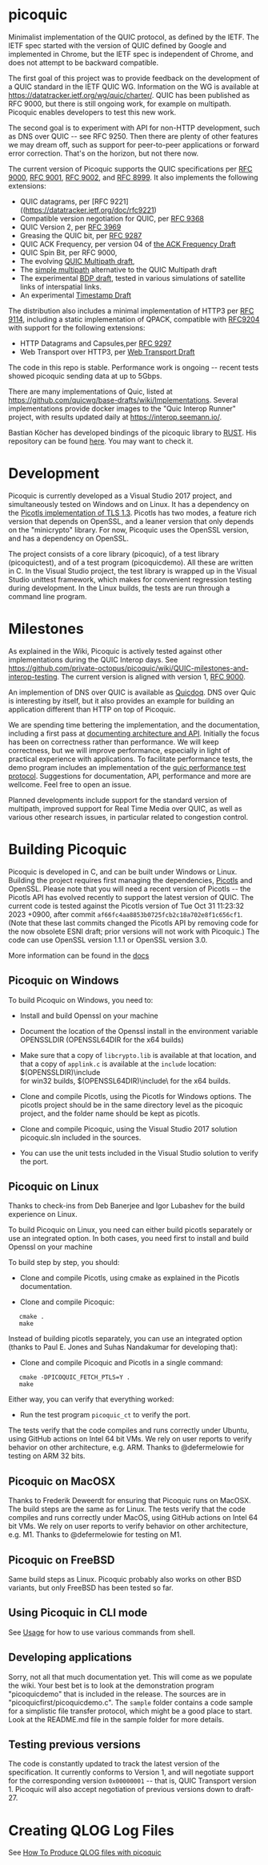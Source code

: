 # picoquic

Minimalist implementation of the QUIC protocol, as defined by the IETF.
The IETF spec started with the version of QUIC defined by Google and
implemented in Chrome, but the IETF spec is independent of Chrome, and
does not attempt to be backward compatible.

The first goal of this project was to provide feedback on the development
of a QUIC standard in the IETF QUIC WG. Information on the WG is available at
https://datatracker.ietf.org/wg/quic/charter/. QUIC has been published as
RFC 9000, but there is still ongoing work, for example on multipath. Picoquic
enables developers to test this new work.

The second goal is to experiment with API for non-HTTP development, such as
DNS over QUIC -- see RFC 9250. Then there are plenty of other features we may dream off,
such as support for peer-to-peer applications or forward error correction.
That's on the horizon, but not there now. 

The current version of Picoquic supports the QUIC specifications per
[RFC 9000](https://datatracker.ietf.org/doc/rfc9000),
[RFC 9001](https://datatracker.ietf.org/doc/rfc9001),
[RFC 9002](https://datatracker.ietf.org/doc/rfc9002),
and [RFC 8999](https://datatracker.ietf.org/doc/rfc8999). 
It also implements the following extensions:

* QUIC datagrams, per [RFC 9221]((https://datatracker.ietf.org/doc/rfc9221)
* Compatible version negotiation for QUIC, per [RFC 9368](https://www.rfc-editor.org/info/rfc9368)
* QUIC Version 2, per [RFC 3969](https://datatracker.ietf.org/doc/rfc9369/)
* Greasing the QUIC bit, per [RFC 9287](https://datatracker.ietf.org/doc/rfc9287/)
* QUIC ACK Frequency, per version 04 of [the ACK Frequency Draft](https://datatracker.ietf.org/doc/draft-ietf-quic-ack-frequency/)
* QUIC Spin Bit, per RFC 9000,
* The evolving [QUIC Multipath draft](https://datatracker.ietf.org/doc/draft-ietf-quic-multipath/),
* The [simple multipath](https://github.com/huitema/quicmpath) alternative to the QUIC Multipath draft 
* The experimental [BDP draft](https://datatracker.ietf.org/doc/draft-kuhn-quic-bdpframe-extension/),
  tested in various simulations of satellite links of interspatial links.
* An experimental [Timestamp Draft](https://datatracker.ietf.org/doc/draft-huitema-quic-ts/)

The distribution also includes a minimal implementation of HTTP3
per [RFC 9114](https://www.rfc-editor.org/rfc/rfc9114.html), including
a static implementation of QPACK, compatible with [RFC9204](https://www.rfc-editor.org/rfc/rfc9204.html)
with support for the following extensions:

* HTTP Datagrams and Capsules,per [RFC 9297](https://www.rfc-editor.org/rfc/rfc9114.html)
* Web Transport over HTTP3, per [Web Transport Draft](https://datatracker.ietf.org/doc/draft-ietf-webtrans-http3/)

The code in this repo is stable. Performance work is
ongoing -- recent tests showed picoquic sending data at up to 5Gbps.

There are many implementations of Quic, listed
at https://github.com/quicwg/base-drafts/wiki/Implementations. Several implementations provide
docker images to the "Quic Interop Runner" project, with results updated daily
at https://interop.seemann.io/.

Bastian Köcher has developed bindings of the picoquic library to [RUST](https://www.rust-lang.org/en-US/). 
His repository can be found [here](https://github.com/bkchr/picoquic-rs).
You may want to check it.

# Development

Picoquic is currently developed as a Visual Studio 2017 project,
and simultaneously tested on Windows and on Linux. It has a dependency
on the [Picotls implementation of TLS 1.3](https://github.com/h2o/picotls).
Picotls has two modes, a feature rich version that depends on OpenSSL, and a
leaner version that only depends on the "minicrypto" library. For now,
Picoquic uses the OpenSSL version, and has a dependency on OpenSSL.

The project consists of a core library (picoquic), of a test library
(picoquictest), and of a test program (picoquicdemo). All these are
written in C. In the Visual Studio project, the
test library is wrapped up in the Visual Studio unittest framework, which
makes for convenient regression testing during development. In the Linux
builds, the tests are run through a command line program.

# Milestones

As explained in the Wiki, Picoquic is actively tested against other implementations
during the QUIC Interop days. See https://github.com/private-octopus/picoquic/wiki/QUIC-milestones-and-interop-testing.
The current version is aligned with version 1, [RFC 9000](https://datatracker.ietf.org/doc/rfc9000/).

An implemention of DNS over QUIC is available
as [Quicdoq](https://github.com/private-octopus/quicdoq). DNS over Quic is interesting
by itself, but it also provides an example for building an application different than
HTTP on top of Picoquic.

We are spending time bettering the implementation, and the documentation,
including a first pass at [documenting architecture and API](doc/architecture.md). Initially
the focus has been on correctness rather than performance. We will keep correctness,
but we will improve performance, especially in light of practical experience with 
applications. To facilitate performance tests, the demo program includes an
implementation of the [quic performance test protocol](doc/quicperf.md).
Suggestions for documentation, API, performance and more are wellcome. Feel free to
open an issue.

Planned developments include support for the standard version of multipath, improved
support for Real Time Media over QUIC, as well as various other research issues,
in particular related to congestion control. 

# Building Picoquic

Picoquic is developed in C, and can be built under Windows or Linux. Building the
project requires first managing the dependencies, [Picotls](https://github.com/h2o/picotls)
and OpenSSL. Please note that you will need a recent version of Picotls --
the Picotls API has evolved recently to support the latest version of QUIC. The
current code is tested against the Picotls version of Tue Oct 31 11:23:32 2023 +0900,
after commit `af66fc4aa8853b0725fcb2c18a702e8f1c656cf1`. (Note that these last
commits changed the Picotls API by removing code for the now obsolete
ESNI draft; prior versions will not work with Picoquic.)
The code can use OpenSSL version 1.1.1 or OpenSSL version 3.0.

More information can be found in the [docs](doc/building_picoquic.md)

## Picoquic on Windows

To build Picoquic on Windows, you need to:

 * Install and build Openssl on your machine

 * Document the location of the Openssl install in the environment variable OPENSSLDIR
   (OPENSSL64DIR for the x64 builds)

 * Make sure that a copy of `libcrypto.lib` is available at that location, and that
   a copy of `applink.c` is available at the `include` location: $(OPENSSLDIR)\include\
   for win32 builds, $(OPENSSL64DIR)\include\ for the x64 builds.

 * Clone and compile Picotls, using the Picotls for Windows options. The picotls project
   should be in the same directory level as the picoquic project, and the folder name 
   should be kept as  picotls.

 * Clone and compile Picoquic, using the Visual Studio 2017 solution picoquic.sln included in 
   the sources.

 * You can use the unit tests included in the Visual Studio solution to verify the port.

## Picoquic on Linux

Thanks to check-ins from Deb Banerjee and Igor Lubashev for the build experience on Linux.

To build Picoquic on Linux, you need can either build picotls separately 
or use an integrated option. In both cases, you need first to install and 
build Openssl on your machine

To build step by step, you should:

 * Clone and compile Picotls, using cmake as explained in the Picotls documentation.

 * Clone and compile Picoquic:
~~~
   cmake .
   make
~~~

Instead of building picotls separately, you can use an integrated option 
(thanks to Paul E. Jones and Suhas Nandakumar for developing that):

 * Clone and compile Picoquic and Picotls in a single command:
~~~
   cmake -DPICOQUIC_FETCH_PTLS=Y .
   make
~~~

Either way, you can verify that everything worked:

 * Run the test program `picoquic_ct` to verify the port.
 
The tests verify that the code compiles and runs correctly under Ubuntu,
using GitHub actions on Intel 64 bit VMs. We rely on user reports to verify
behavior on other architecture, e.g. ARM. Thanks to @defermelowie for testing on ARM 32 bits.

## Picoquic on MacOSX

Thanks to Frederik Deweerdt for ensuring that Picoquic runs on MacOSX. The build steps
are the same as for Linux. The tests verify that the code compiles and runs correctly under MacOS,
using GitHub actions on Intel 64 bit VMs. We rely on user reports to verify
behavior on other architecture, e.g. M1. Thanks to @defermelowie  for testing on M1.

## Picoquic on FreeBSD

Same build steps as Linux. Picoquic probably also works on other BSD variants, but only FreeBSD
has been tested so far.

## Using Picoquic in CLI mode

See [Usage](doc/usage.md) for how to use various commands from shell.

## Developing applications

Sorry, not all that much documentation yet. This will come as we populate the wiki. Your
best bet is to look at the demonstration program "picoquicdemo" that is included in the
release. The sources are in "picoquicfirst/picoquicdemo.c". The `sample` folder
contains a code sample for a simplistic file transfer protocol, which might
be a good place to start. Look at the README.md file in the sample folder for
more details.

## Testing previous versions

The code is constantly updated to track the latest version of the specification. It currently
conforms to Version 1, and will negotiate support for the corresponding version `0x00000001` --
that is, QUIC Transport version 1. Picoquic will also accept negotiation of previous versions down to draft-27. 

# Creating QLOG Log Files

See [How To Produce QLOG files with picoquic](doc/QLOG.md)
